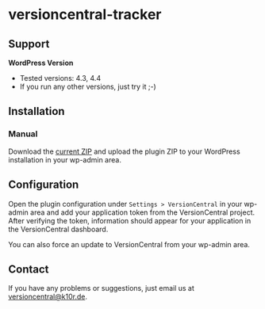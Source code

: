 # versioncentral-tracker

## Support

**WordPress Version**

* Tested versions: 4.3, 4.4
* If you run any other versions, just try it ;-)

## Installation

### Manual

Download the [current ZIP](https://github.com/version-central/ext-wordpress/archive/master.zip) and upload the plugin ZIP to your WordPress installation in your wp-admin area.

## Configuration

Open the plugin configuration under `Settings > VersionCentral` in your wp-admin area and add your application token from the VersionCentral project. After verifying the token, information should appear for your application in the VersionCentral dashboard.

You can also force an update to VersionCentral from your wp-admin area.

## Contact

If you have any problems or suggestions, just email us at [versioncentral@k10r.de](mailto:versioncentral@k10r.de).